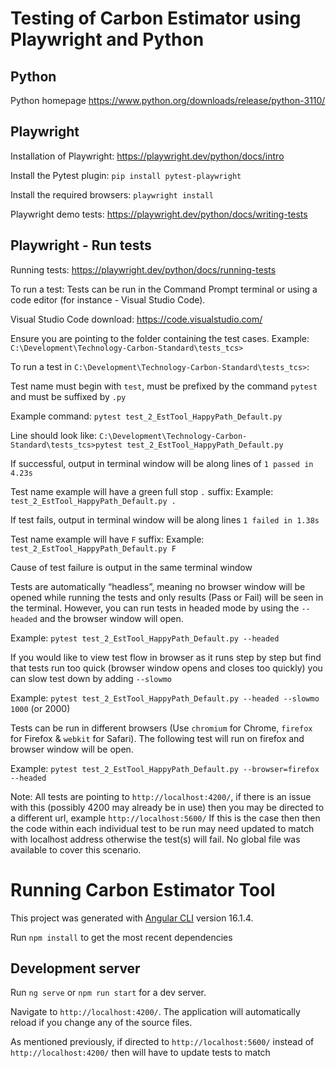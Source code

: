 # Testing of Carbon Estimator using Playwright and Python



## Python
Python homepage
https://www.python.org/downloads/release/python-3110/

## Playwright
Installation of Playwright: https://playwright.dev/python/docs/intro

Install the Pytest plugin:
`pip install pytest-playwright`

Install the required browsers:
`playwright install`


Playwright demo tests: https://playwright.dev/python/docs/writing-tests


## Playwright - Run tests
Running tests: https://playwright.dev/python/docs/running-tests

To run a test:
Tests can be run in the Command Prompt terminal or using a code editor (for instance - Visual Studio Code).

Visual Studio Code download:
https://code.visualstudio.com/

Ensure you are pointing to the folder containing the test cases.
Example: `C:\Development\Technology-Carbon-Standard\tests_tcs>` 

To run a test in `C:\Development\Technology-Carbon-Standard\tests_tcs>`:

Test name must begin with `test`, must be prefixed by the command `pytest` and must be suffixed by `.py`

Example command: `pytest test_2_EstTool_HappyPath_Default.py`

Line should look like: `C:\Development\Technology-Carbon-Standard\tests_tcs>pytest test_2_EstTool_HappyPath_Default.py` 

If successful, output in terminal window will be along lines of `1 passed in 4.23s`

Test name example will have a green full stop `.` suffix:
Example: `test_2_EstTool_HappyPath_Default.py .`

If test fails, output in terminal window will be along lines `1 failed in 1.38s`

Test name example will have `F` suffix:
Example: `test_2_EstTool_HappyPath_Default.py F`

Cause of test failure is output in the same terminal window

Tests are automatically “headless”, meaning no browser window will be opened while running the tests and only results (Pass or Fail) will be seen in the terminal. However, you can run tests in headed mode by using the `--headed`
and the browser window will open.

Example: `pytest test_2_EstTool_HappyPath_Default.py --headed`

If you would like to view test flow in browser as it runs step by step but find that tests run too quick (browser window opens and closes too quickly) you can slow test down by adding `--slowmo`

Example: `pytest test_2_EstTool_HappyPath_Default.py --headed --slowmo 1000` (or 2000)

Tests can be run in different browsers (Use `chromium` for Chrome, `firefox` for Firefox & `webkit` for Safari). The following test will run on firefox and browser window will be open.

Example: `pytest test_2_EstTool_HappyPath_Default.py --browser=firefox --headed`

Note: All tests are pointing to `http://localhost:4200/`, if there is an issue with this (possibly 4200 may already be in use) then you may be directed to a different url, example `http://localhost:5600/`
If this is the case then then the code within each individual test to be run may need updated to match with localhost address otherwise the test(s) will fail. No global file was available to cover this scenario.

# Running Carbon Estimator Tool

This project was generated with [Angular CLI](https://github.com/angular/angular-cli) version 16.1.4.

Run `npm install` to get the most recent dependencies

## Development server

Run `ng serve` or `npm run start` for a dev server. 

Navigate to `http://localhost:4200/`. The application will automatically reload if you change any of the source files.

As mentioned previously, if directed to `http://localhost:5600/` instead of `http://localhost:4200/` then will have to update tests to match


